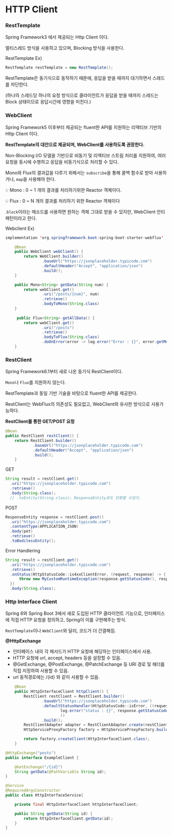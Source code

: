 # HTTP Client

### RestTemplate

Spring Framework3 에서 제공되는 Http Client 이다. 

멀티스레드 방식을 사용하고 있으며, Blocking 방식을 사용한다.

RestTemplate Ex)

```java
RestTemplate restTemplate = new RestTemplate();
```

RestTemplate은 동기식으로 동작하기 때문에, 응답을 받을 때까지 대기하면서 스레드를 차단한다.

(하나의 스레드당 하나의 요청 방식으로 클라이언트가 응답을 받을 때까지 스레드는 Block 상태이므로 응답시간에 영향을 미친다.)

### WebClient

Spring Framework5 이후부터 제공되는 fluent한 API를 지원하는 리액티브 기반의 Http Client 이다.

**RestTemplate의 대안으로 제공되며, WebClient를 사용하도록 권장한다.**

Non-Blocking I/O 모델을 기반으로 비동기 및 리액티브 스트림 처리를 지원하여, 여러 요청을 동시에 수행하고 응답을 비동기식으로 처리할 수 있다.

Mono와 Flux의 결과값을 다루기 위해서는 `subscribe`을 통해 콜백 함수로 받아 사용하거나, `map`을 사용해야 한다. 

<aside>
💡 Mono : 0 ~ 1 개의 결과를 처리하기위한 Reactor 객체이다.

💡 Flux : 0 ~ N 개의 결과를 처리하기 위한 Reactor 객체이다

</aside>

.`block`이라는 메소드를 사용하면 원하는 객체 그대로 받을 수 있지만, WebClient 안티 패턴이라고 한다.

Webclient Ex)

```java
implementation 'org.springframework.boot:spring-boot-starter-webflux'
```

```java
    @Bean
    public WebClient webClient() {
        return WebClient.builder()
                .baseUrl("https://jsonplaceholder.typicode.com")
                .defaultHeader("Accept", "application/json")
                .build();
    }
```

```java
    public Mono<String> getData(String num) {
        return webClient.get()
                .uri("/posts/{num}", num)
                .retrieve()
                .bodyToMono(String.class)
    }
    
     public Flux<String> getAllData() {
        return webClient.get()
                .uri("/posts")
                .retrieve()
                .bodyToFlux(String.class)
                .doOnError(error -> log.error("Error : {}", error.getMessage()));
    }
```

### RestClient

Spring Framework6.1부터 새로 나온 동기식 RestClient이다.

`Mono`나 `Flux`를 지원하지 않는다.

RestTemplate과 동일 기반 기술을 바탕으로 fluent한 API를 제공한다.

RestClient는 WebFlux의 의존성도 필요없고, WebClient와 유사한 방식으로 사용가능하다.

**RestClient를 통한 GET/POST 요청**

```java
@Bean
public RestClient restClient() {
    return RestClient.builder()
            .baseUrl("https://jsonplaceholder.typicode.com")
            .defaultHeader("Accept", "application/json")
            .build();
    }
```

GET

```java
String result = restClient.get()
  .uri("https://jsonplaceholder.typicode.com")
  .retrieve()
  .body(String.class);
  // .toEntity(String.class); ResponseEntity로도 반환할 수있다.
```

POST

```java
ResponseEntity response = restClient.post()
  .uri("https://jsonplaceholder.typicode.com")
  .contentType(APPLICATION_JSON)
  .body(pet)
  .retrieve()
  .toBodilessEntity();
```

Error Handlering

```java
String result = restClient.get()
  .uri("https://jsonplaceholder.typicode.com")
  .retrieve()
  .onStatus(HttpStatusCode::is4xxClientError, (request, response) -> {
      throw new MyCustomRuntimeException(response.getStatusCode(), response.getHeaders())
  })
  .body(String.class);
```

### Http Interface Client

Spring 6와 Spring Boot 3에서 새로 도입된 HTTP 클라이언트 기능으로, 인터페이스에 직접 HTTP 요청을 정의하고, Spring이 이를 구현해주는 방식.

`RestTemplate`이나 `WebClient`와 달리, 코드가 더 간결해짐.

**@HttpExchange**

- 인터페이스 내의 각 메서드가 HTTP 요청에 해당하는 인터페이스에서 사용.
- HTTP 요청에 url, accept, headers 등을 설정할 수 있음.
- @GetExchange, @PostExchange, @PatchExchange 등 URI 경로 및 헤더를 직접 지정하여 사용할 수 있음.
- url 동적경로에는 /{id} 와 같이 사용할 수 있음.

```java
    @Bean
    public HttpInterfaceClient httpClient() {
        RestClient restClient = RestClient.builder()
                .baseUrl("https://jsonplaceholder.typicode.com")
                .defaultStatusHandler(HttpStatusCode::isError, ((request, response) ->
                        log.error("status : {}", response.getStatusCode())
                        ))
                .build();
        RestClientAdapter adapter = RestClientAdapter.create(restClient);
        HttpServiceProxyFactory factory = HttpServiceProxyFactory.builderFor(adapter).build();

        return factory.createClient(HttpInterfaceClient.class);
    }
```

```java
@HttpExchange("posts")
public interface ExampleClient {

    @GetExchange("/{id}")
    String getData(@PathVariable String id);
}
```

```java
@Service
@RequiredArgsConstructor
public class HttpInterfaceService{

    private final HttpInterfaceClient httpInterfaceClient;

    public String getData(String id) {
        return httpInterfaceClient.getData(id);
    }
}
```
